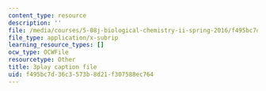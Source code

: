 ```yaml
---
content_type: resource
description: ''
file: /media/courses/5-08j-biological-chemistry-ii-spring-2016/f495bc7d36c3573b8d21f307588ec764_w4nmIfPJe9E.vtt
file_type: application/x-subrip
learning_resource_types: []
ocw_type: OCWFile
resourcetype: Other
title: 3play caption file
uid: f495bc7d-36c3-573b-8d21-f307588ec764
---
```

